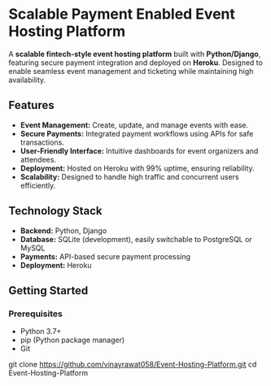 # Scalable Payment Enabled Event Hosting Platform

A **scalable fintech-style event hosting platform** built with **Python/Django**, featuring secure payment integration and deployed on **Heroku**. Designed to enable seamless event management and ticketing while maintaining high availability.

## Features

- **Event Management:** Create, update, and manage events with ease.
- **Secure Payments:** Integrated payment workflows using APIs for safe transactions.
- **User-Friendly Interface:** Intuitive dashboards for event organizers and attendees.
- **Deployment:** Hosted on Heroku with 99% uptime, ensuring reliability.
- **Scalability:** Designed to handle high traffic and concurrent users efficiently.

## Technology Stack

- **Backend:** Python, Django  
- **Database:** SQLite (development), easily switchable to PostgreSQL or MySQL  
- **Payments:** API-based secure payment processing  
- **Deployment:** Heroku  

## Getting Started

### Prerequisites

- Python 3.7+
- pip (Python package manager)
- Git



git clone https://github.com/vinayrawat058/Event-Hosting-Platform.git
cd Event-Hosting-Platform
